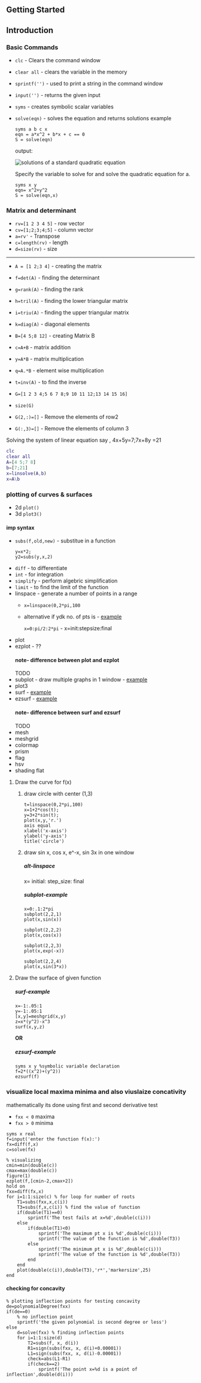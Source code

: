 ## Getting Started

<!-- https://www.tutorialspoint.com/matlab/index.htm -->

<!-- from mit ocw - [link](https://ocw.mit.edu/courses/electrical-engineering-and-computer-science/6-057-introduction-to-matlab-january-iap-2019/lecture-notes/) 

- To get MATLAB Student Verious for yourself

- You can also use MATLAB online -->

## Introduction

### Basic Commands

- `clc` - Clears the command window
- `clear all` - clears the variable in the 
memory 
- `sprintf('')` - used to print a string in the command window
- `input('')` - returns the given input
- `syms` - creates symbolic scalar variables
- `solve(eqn)` - solves the equation and returns solutions
    example
    ```
    syms a b c x
    eqn = a*x^2 + b*x + c == 0
    S = solve(eqn)
    ```
    output:

    ![solutions of a standard quadratic equation](assets\solve_eg_1.png)

    Specify the variable to solve for and solve the quadratic equation for a.
    ```
    syms x y
    eqn= x^2+y^2
    S = solve(eqn,x)
    ```
### Matrix and determinant

- `rv=[1 2 3 4 5]` - row vector 
- `cv=[1;2;3;4;5]` - column vector
- `a=rv'` - Transpose
- `c=length(rv)` - length
- `d=size(rv)` - size
---
- `A = [1 2;3 4]` - creating the matrix
- `f=det(A)` - finding the determinant
- `g=rank(A)` - finding the rank
- `h=tril(A)` - finding the lower triangular 
matrix
- `i=triu(A)` - finding the upper triangular 
matrix
- `k=diag(A)` - diagonal elements
- `B=[4 5;8 12]` - creating Matrix B
- `c=A+B` - matrix addition
- `y=A*B` - matrix multiplication 
- `q=A.*B` - element wise multiplication
- `t=inv(A)` - to find the inverse

- `G=[1 2 3 4;5 6 7 8;9 10 11 12;13 14 15 16]`
- `size(G)`

- `G(2,:)=[]` - Remove the elements of row2

- `G(:,3)=[]` - Remove the elements of column 3

Solving the system of linear equation 
say , 4x+5y=7;7x+8y =21
```MATLAB
clc
clear all
A=[4 5;7 8]
b=[7;21]
x=linsolve(A,b)
x=A\b
```

### plotting of curves & surfaces

- 2d `plot()`
- 3d `plot3()`

#### imp syntax

- `subs(f,old,new)` - substitue in a function
    ```
    y=x*2;
    y2=subs(y,x,2)
    ```
- `diff` - to differentiate
- `int` - for integration
- `simplify` - perform algebric simplification
- `limit` - to find the limit of the function
- linspace - generate a number of points in a range
	- `x=linspace(0,2*pi,100`
	- alternative if ydk no. of pts is - [example](#alt-linspace)
	
		`x=0:pi/2:2*pi` - x=init:stepsize:final
- plot
- ezplot - ??
	#### note- difference between plot and ezplot
	TODO
- subplot - draw multiple graphs in 1 window - [example](#subplot-example)
- plot3
- surf - [example](#surf-example)
- ezsurf  - [example](#ezsurf-example)
	#### note- difference between surf and ezsurf
	TODO
- mesh
- meshgrid
- colormap
- prism
- flag
- hsv
- shading flat

1. Draw the curve for f(x)
    1. draw circle with center (1,3)
        ```
        t=linspace(0,2*pi,100)
        x=1+2*cos(t);
        y=3+2*sin(t);
        plot(x,y,'r.')
        axis equal
        xlabel('x-axis')
        ylabel('y-axis')
        title('circle')
        ```
    2. draw sin x, cos x, e^-x, sin 3x in one window
	
		##### alt-linspace
        x= initial: step_size: final

		##### subplot-example
        ```
        x=0:.1:2*pi
        subplot(2,2,1)
        plot(x,sin(x))

        subplot(2,2,2)
        plot(x,cos(x))

        subplot(2,2,3)
        plot(x,exp(-x))
        
        subplot(2,2,4)
        plot(x,sin(3*x))
        ``` 
2. Draw the surface of given function
	##### surf-example
    ```
    x=-1:.05:1
    y=-1:.05:1
    [x,y]=meshgrid(x,y)
    z=x*(y^2)-x^3
    surf(x,y,z)
    ```
    **OR**
	##### ezsurf-example
    ```
    syms x y %symbolic variable declaration
    f=2*((x^2)+(y^2))
    ezsurf(f)
    ```

### visualize local maxima minima and also viuslaize concativity

mathematically its done using first and second derivative test

- `fxx < 0` maxima
- `fxx > 0` minima

```
syms x real
f=input('enter the function f(x):')
fx=diff(f,x)
c=solve(fx)

% visualizing
cmin=min(double(c))
cmax=max(double(c))
figure(1)
ezplot(f,[cmin-2,cmax+2])
hold on
fxx=diff(fx,x)
for i=1:1:size(c) % for loop for number of roots
	T1=subs(fxx,x,c(i))
	T3=subs(f,x,c(i)) % find the value of function
	if(double(T1)==0)
		sprintf('The test fails at x=%d',double(c(i)))
	else
		if(double(T1)<0)
			sprintf('The maximum pt x is %d',double(c(i)))
			sprintf('The value of the function is %d',double(T3))
		else
			sprintf('The minimum pt x is %d',double(c(i)))
			sprintf('The value of the function is %d',double(T3))
		end
	end
	plot(double(c(i)),double(T3),'r*','markersize',25)
end
```

#### checking for concavity

```
% plotting inflection points for testing concavity
de=polynomialDegree(fxx)
if(de==0)
    % no inflection point
    sprintf('the given polynomial is second degree or less')
else
    d=solve(fxx) % finding inflection points
    for i=1:1:size(d)
        T2=subs(f, x, d(i))
        R1=sign(subs(fxx, x, d(i)+0.00001))
        L1=sign(subs(fxx, x, d(i)-0.00001))
        check=abs(L1-R1)
        if(check==2)
            sprintf('The point x=%d is a point of inflection',double(d(i)))
```

